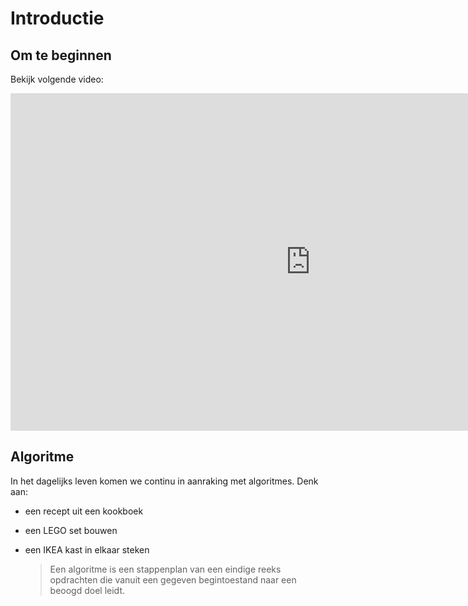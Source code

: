 # Introductie
## Om te beginnen
Bekijk volgende video:
<div class ="dodona-centered-group">
<iframe width="960" height="540" src="https://www.youtube.com/embed/eF8Bm-KF0GE" title="Python in de Klas - Introductie" frameborder="0" allow="accelerometer; autoplay; clipboard-write; encrypted-media; gyroscope; picture-in-picture; web-share" allowfullscreen></iframe>
</div>

## Algoritme
In het dagelijks leven komen we continu in aanraking met algoritmes. Denk aan:
- een recept uit een kookboek
- een LEGO set bouwen
- een IKEA kast in elkaar steken

  > Een algoritme is een stappenplan van een eindige reeks opdrachten die vanuit een gegeven begintoestand naar een beoogd doel leidt.

